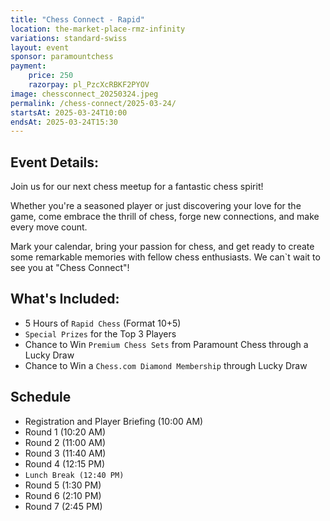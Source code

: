 ```yaml
---
title: "Chess Connect - Rapid"
location: the-market-place-rmz-infinity
variations: standard-swiss
layout: event
sponsor: paramountchess
payment:
    price: 250
    razorpay: pl_PzcXcRBKF2PYOV
image: chessconnect_20250324.jpeg
permalink: /chess-connect/2025-03-24/
startsAt: 2025-03-24T10:00
endsAt: 2025-03-24T15:30
---
```

## Event Details:

Join us for our next chess meetup for a fantastic chess
spirit!

Whether you're a seasoned player or just discovering your love
for the game, come embrace the thrill of chess, forge new connections, and
make every move count. 

Mark your calendar, bring your passion for chess, and get ready to create some remarkable memories with fellow chess enthusiasts. We can`t wait to see you at "Chess Connect"!

## What's Included:
- 5 Hours of `Rapid Chess` (Format 10+5)
- `Special Prizes` for the Top 3 Players
- Chance to Win `Premium Chess Sets` from Paramount Chess through a Lucky Draw
- Chance to Win a `Chess.com Diamond Membership` through Lucky Draw

## Schedule

- Registration and Player Briefing (10:00 AM)
- Round 1 (10:20 AM)
- Round 2 (11:00 AM)
- Round 3 (11:40 AM)
- Round 4 (12:15 PM)
- `Lunch Break (12:40 PM)`
- Round 5 (1:30 PM)
- Round 6 (2:10 PM)
- Round 7 (2:45 PM)

